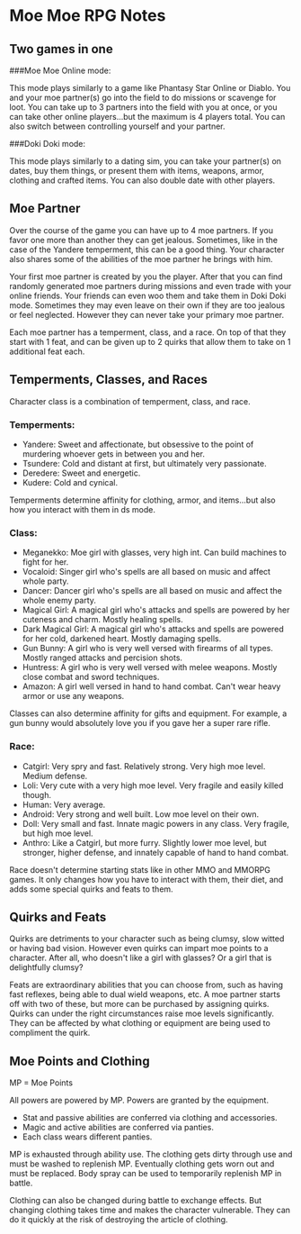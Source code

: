 # Moe Moe RPG Notes

## Two games in one

###Moe Moe Online mode:

This mode plays similarly to a game like Phantasy Star Online or Diablo.  You and your moe partner(s) go into the field to do missions or scavenge for loot.  You can take up to 3 partners into the field with you at once, or you can take other online players...but the maximum is 4 players total.  You can also switch between controlling yourself and your partner.

###Doki Doki mode:

This mode plays similarly to a dating sim, you can take your partner(s) on dates, buy them things, or present them with items, weapons, armor, clothing and crafted items.  You can also double date with other players.

## Moe Partner

Over the course of the game you can have up to 4 moe partners.  If you favor one more than another they can get jealous.  Sometimes, like in the case of the Yandere temperment, this can be a good thing.  Your character also shares some of the abilities of the moe partner he brings with him.

Your first moe partner is created by you the player.  After that you can find randomly generated moe partners during missions and even trade with your online friends.  Your friends can even woo them and take them in Doki Doki mode.  Sometimes they may even leave on their own if they are too jealous or feel neglected.  However they can never take your primary moe partner.

Each moe partner has a temperment, class, and a race.  On top of that they start with 1 feat, and can be given up to 2 quirks that allow them to take on 1 additional feat each.

## Temperments, Classes, and Races

Character class is a combination of temperment, class, and race.

### Temperments:
+ Yandere: Sweet and affectionate, but obsessive to the point of murdering whoever gets in between you and her.
+ Tsundere: Cold and distant at first, but ultimately very passionate.
+ Deredere: Sweet and energetic.
+ Kudere: Cold and cynical.

Temperments determine affinity for clothing, armor, and items...but also how you interact with them in ds mode.
         
### Class:
+ Meganekko: Moe girl with glasses, very high int.  Can build machines to fight for her.
+ Vocaloid: Singer girl who's spells are all based on music and affect whole party.
+ Dancer: Dancer girl who's spells are all based on music and affect the whole enemy party.
+ Magical Girl: A magical girl who's attacks and spells are powered by her cuteness and charm.  Mostly healing spells.
+ Dark Magical Girl: A magical girl who's attacks and spells are powered for her cold, darkened heart.  Mostly damaging spells.
+ Gun Bunny: A girl who is very well versed with firearms of all types.  Mostly ranged attacks and percision shots.
+ Huntress: A girl who is very well versed with melee weapons.  Mostly close combat and sword techniques.
+ Amazon: A girl well versed in hand to hand combat.  Can't wear heavy armor or use any weapons.

Classes can also determine affinity for gifts and equipment.  For example, a gun bunny would absolutely love you if you gave her a super rare rifle.
         
### Race:
+ Catgirl: Very spry and fast.  Relatively strong.  Very high moe level.  Medium defense.
+ Loli: Very cute with a very high moe level.  Very fragile and easily killed though.
+ Human: Very average.
+ Android: Very strong and well built.  Low moe level on their own.
+ Doll: Very small and fast.  Innate magic powers in any class.  Very fragile, but high moe level.
+ Anthro: Like a Catgirl, but more furry.  Slightly lower moe level, but stronger, higher defense, and innately capable of hand to hand combat.

Race doesn't determine starting stats like in other MMO and MMORPG games.  It only changes how you have to interact with them, their diet, and adds some special quirks and feats to them.

## Quirks and Feats

Quirks are detriments to your character such as being clumsy, slow witted or having bad vision.  However even quirks can impart moe points to a character.  After all, who doesn't like a girl with glasses?  Or a girl that is delightfully clumsy?

Feats are extraordinary abilities that you can choose from, such as having fast reflexes, being able to dual wield weapons, etc.  A moe partner starts off with two of these, but more can be purchased by assigning quirks.  Quirks can under the right circumstances raise moe levels significantly.  They can be affected by what clothing or equipment are being used to compliment the quirk.
   
## Moe Points and Clothing

MP = Moe Points

All powers are powered by MP.
Powers are granted by the equipment.
+ Stat and passive abilities are conferred via clothing and accessories.
+ Magic and active abilities are conferred via panties.
+ Each class wears different panties.
        
MP is exhausted through ability use.  The clothing gets dirty through use and must be washed to replenish MP.  Eventually clothing gets worn out and must be replaced.  Body spray can be used to temporarily replenish MP in battle.
    
Clothing can also be changed during battle to exchange effects.  But changing clothing takes time and makes the character vulnerable.  They can do it quickly at the risk of destroying the article of clothing.
